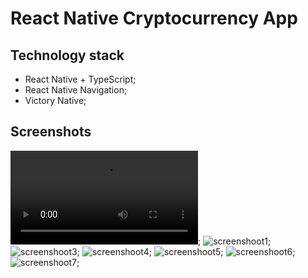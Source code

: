 # React Native Cryptocurrency App

## Technology stack
* React Native + TypeScript;
* React Native Navigation;
* Victory Native;

## Screenshots
![recording](/assets/images/screenshots/recording.webm);
![screenshoot1](/assets/images/screenshots/screenshot1.png);
![screenshoot3](/assets/images/screenshots/screenshot3.png);
![screenshoot4](/assets/images/screenshots/screenshot4.png);
![screenshoot5](/assets/images/screenshots/screenshot5.png);
![screenshoot6](/assets/images/screenshots/screenshot6.png);
![screenshoot7](/assets/images/screenshots/screenshot7.png);